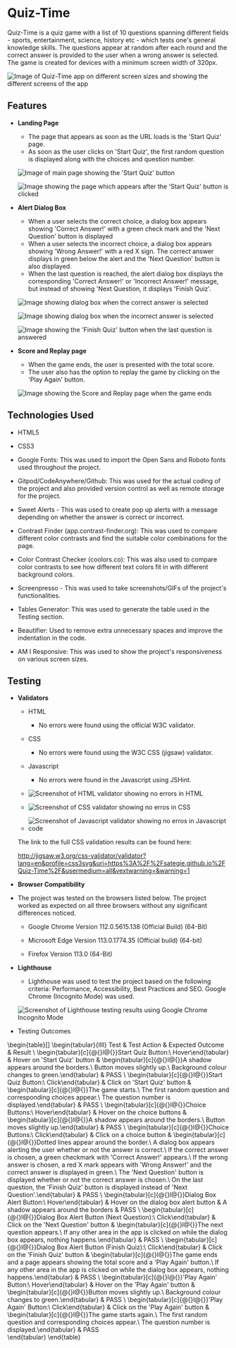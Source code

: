# Quiz-Time

Quiz-Time is a quiz game with a list of 10 questions spanning different fields - sports, entertainment, science, history etc - which tests one's general knowledge skills. The questions appear at random after each round and the correct answer is provided to the user when a wrong answer is selected. The game is created for devices with a minimum screen width of 320px.

![Image of Quiz-Time app on different screen sizes and showing the different screens of the app](/documentation/quiz-time.png)

<!-- Add contents here -->

## Features

- **Landing Page**

    - The page that appears as soon as the URL loads is the 'Start Quiz' page.
    - As soon as the user clicks on 'Start Quiz', the first random question is displayed along with the choices and question number.

    ![Image of main page showing the 'Start Quiz' button](/documentation/start-quiz.png)

    ![Image showing the page which appears after the 'Start Quiz' button is clicked](/documentation/quiz-questions.png)

- **Alert Dialog Box**

    - When a user selects the correct choice, a dialog box appears showing 'Correct Answer!' with a green check mark and the 'Next Question' button is displayed
    - When a user selects the incorrect choice, a dialog box appears showing 'Wrong Answer!' with a red X sign. The correct answer displays in green below the alert and the 'Next Question' button is also displayed.
    - When the last question is reached, the alert dialog box displays the corresponding 'Correct Answer!' or 'Incorrect Answer!' message, but instead of showing 'Next Question, it displays 'Finish Quiz'.

    ![Image showing dialog box when the correct answer is selected](/documentation/alert-correct.png)

    ![Image showing dialog box when the incorrect answer is selected](/documentation/alert-wrong.png)

    ![Image showing the 'Finish Quiz' button when the last question is answered](/documentation/alert-finish.png)

- **Score and Replay page**

    - When the game ends, the user is presented with the total score.
    - The user also has the option to replay the game by clicking on the 'Play Again' button.

    ![Image showing the Score and Replay page when the game ends](/documentation/score-replay.png)

## Technologies Used

- HTML5

- CSS3

- Google Fonts: This was used to import the Open Sans and Roboto fonts used throughout the project.

- Gitpod/CodeAnywhere/Github: This was used for the actual coding of the project and also provided version control as well as remote storage for the project.

- Sweet Alerts - This was used to create pop up alerts with a message depending on whether the answer is correct or incorrect.

- Contrast Finder (app.contrast-finder.org): This was used to compare different color contrasts and find the suitable color combinations for the page.

- Color Contrast Checker (coolors.co): This was also used to compare color contrasts to see how different text colors fit in with different background colors.

- Screenpresso - This was used to take screenshots/GIFs of the project's functionalities.

- Tables Generator: This was used to generate the table used in the Testing section.

- Beautifier: Used to remove extra unnecessary spaces and improve the indentation in the code.

- AM I Responsive: This was used to show the project's responsiveness on various screen sizes.

## Testing

- **Validators**

    - HTML
        - No errors were found using the official W3C validator.

    - CSS
        - No errors were found using the W3C CSS (jigsaw) validator.

    - Javascript
        - No errors were found in the Javascript using JSHint.

    - ![Screenshot of HTML validator showing no errors in HTML](/documentation/testing/html-validator.png)

    - ![Screenshot of CSS validator showing no erros in CSS](/documentation/testing/css-validator.png)

    - ![Screenshot of Javascript validator showing no erros in Javascript code](/documentation/testing/javascript-validator.png)

    The link to the full CSS validation results can be found here:

    http://jigsaw.w3.org/css-validator/validator?lang=en&profile=css3svg&uri=https%3A%2F%2Fsategie.github.io%2FQuiz-Time%2F&usermedium=all&vextwarning=&warning=1

- **Browser Compatibility**

 - The project was tested on the browsers listed below. The project worked as expected on all three browsers without any significant differences noticed.

    - Google Chrome Version 112.0.5615.138 (Official Build) (64-Bit)

    - Microsoft Edge Version 113.0.1774.35 (Official build) (64-bit)

    - Firefox Version 113.0 (64-Bit)

- **Lighthouse**

    - Lighthouse was used to test the project based on the following criteria: Performance, Accessibility, Best Practices and SEO. Google Chrome (Incognito Mode) was used.

    ![Screenshot of Lighthouse testing results using Google Chrome Incognito Mode](/documentation/testing/lighthouse-testing.png)

- Testing Outcomes

\begin{table}[]
\begin{tabular}{llll}
Test                                                                                     & Test Action                          & Expected Outcome                                                                                                                                                                                                                                                                                                                                                                                                                                                                                                                                              & Result \\
\begin{tabular}[c]{@{}l@{}}Start Quiz Button:\\ Hover\end{tabular}                       & Hover on 'Start Quiz' button         & \begin{tabular}[c]{@{}l@{}}A shadow appears around the borders.\\ Button moves slightly up.\\ Background colour changes to green.\end{tabular}                                                                                                                                                                                                                                                                                                                                                                                                                & PASS   \\
\begin{tabular}[c]{@{}l@{}}Start Quiz Button:\\ Click\end{tabular}                       & Click on 'Start Quiz' button         & \begin{tabular}[c]{@{}l@{}}The game starts.\\ The first random question and corresponding choices appear.\\ The question number is displayed.\end{tabular}                                                                                                                                                                                                                                                                                                                                                                                                    & PASS   \\
\begin{tabular}[c]{@{}l@{}}Choice Buttons:\\ Hover\end{tabular}                          & Hover on the choice buttons          & \begin{tabular}[c]{@{}l@{}}A shadow appears around the borders.\\ Button moves slightly up.\end{tabular}                                                                                                                                                                                                                                                                                                                                                                                                                                                      & PASS   \\
\begin{tabular}[c]{@{}l@{}}Choice Buttons:\\ Click\end{tabular}                          & Click on a choice button             & \begin{tabular}[c]{@{}l@{}}Dotted lines appear around the border.\\ A dialog box appears alerting the user whether or not the answer is correct.\\ If the correct answer is chosen, a green checkmark with 'Correct Answer!' appears.\\ If the wrong answer is chosen, a red X mark appears with 'Wrong Answer!' and the correct answer is displayed in green.\\ The 'Next Question' button is displayed whether or not the correct answer is chosen.\\ On the last question, the 'Finish Quiz' button is displayed instead of  'Next Question'.\end{tabular} & PASS   \\
\begin{tabular}[c]{@{}l@{}}Dialog Box Alert Button:\\ Hover\end{tabular}                 & Hover on the dialog box alert button & A shadow appears around the borders                                                                                                                                                                                                                                                                                                                                                                                                                                                                                                                           & PASS   \\
\begin{tabular}[c]{@{}l@{}}Dialog Box Alert Button (Next Question):\\ Click\end{tabular} & Click on the 'Next Question' button  & \begin{tabular}[c]{@{}l@{}}The next question appears.\\ If any other area in the app is clicked on while the dialog box appears, nothing happens.\end{tabular}                                                                                                                                                                                                                                                                                                                                                                                                & PASS   \\
\begin{tabular}[c]{@{}l@{}}Dialog Box Alert Button (Finish Quiz):\\ Click\end{tabular}   & Click on the 'Finish Quiz' button    & \begin{tabular}[c]{@{}l@{}}The game ends and a page appears showing the total score and a 'Play Again' button.\\ If any other area in the app is clicked on while the dialog box appears, nothing happens.\end{tabular}                                                                                                                                                                                                                                                                                                                                       & PASS   \\
\begin{tabular}[c]{@{}l@{}}'Play Again' Button:\\ Hover\end{tabular}                     & Hover on the 'Play Again' button     & \begin{tabular}[c]{@{}l@{}}Button moves slightly up.\\ Background colour changes to green.\end{tabular}                                                                                                                                                                                                                                                                                                                                                                                                                                                       & PASS   \\
\begin{tabular}[c]{@{}l@{}}'Play Again' Button:\\ Click\end{tabular}                     & Click on the 'Play Again' button     & \begin{tabular}[c]{@{}l@{}}The game starts again.\\ The first random question and corresponding choices appear.\\ The question number is displayed.\end{tabular}                                                                                                                                                                                                                                                                                                                                                                                              & PASS  
\end{tabular}
\end{table}


















